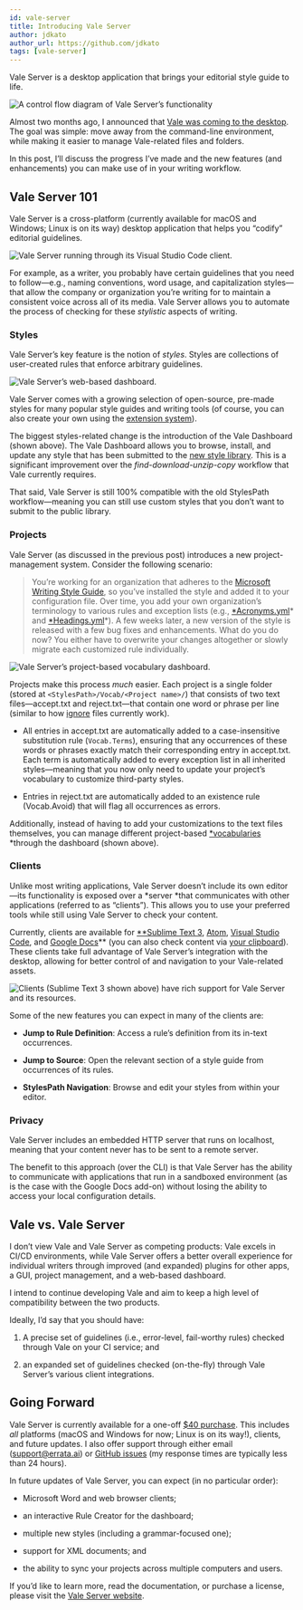 ```yaml
---
id: vale-server
title: Introducing Vale Server
author: jdkato
author_url: https://github.com/jdkato
tags: [vale-server]
---
```


Vale Server is a desktop application that brings your editorial style guide to life.

![A control flow diagram of Vale Server’s functionality](https://cdn-images-1.medium.com/max/2000/1*qBGyIDJlj9jY4osEhr3Q3A.png)

Almost two months ago, I announced that [Vale was coming to the desktop](https://medium.com/@jdkato/vale-comes-to-the-desktop-b813b24b66ba). The goal was simple: move away from the command-line environment, while making it easier to manage Vale-related files and folders.

In this post, I’ll discuss the progress I’ve made and the new features (and enhancements) you can make use of in your writing workflow.

## Vale Server 101

Vale Server is a cross-platform (currently available for macOS and Windows; Linux is on its way) desktop application that helps you “codify” editorial guidelines.

![Vale Server running through its Visual Studio Code client.](https://cdn-images-1.medium.com/max/3488/1*m4YPCAnNs3loML_Z2adEJQ.png)

For example, as a writer, you probably have certain guidelines that you need to follow—e.g., naming conventions, word usage, and capitalization styles—that allow the company or organization you’re writing for to maintain a consistent voice across all of its media. Vale Server allows you to automate the process of checking for these *stylistic* aspects of writing.

### Styles

Vale Server’s key feature is the notion of *styles*. Styles are collections of user-created rules that enforce arbitrary guidelines.

![Vale Server’s web-based dashboard.](https://cdn-images-1.medium.com/max/3756/1*bvhbRiZzI5PI9OF_rXY9IA.png)

Vale Server comes with a growing selection of open-source, pre-made styles for many popular style guides and writing tools (of course, you can also create your own using the [extension system](https://errata-ai.github.io/vale-server/docs/style)).

The biggest styles-related change is the introduction of the Vale Dashboard (shown above). The Vale Dashboard allows you to browse, install, and update any style that has been submitted to the [new style library](https://github.com/errata-ai/styles). This is a significant improvement over the *find-download-unzip-copy* workflow that Vale currently requires.

That said, Vale Server is still 100% compatible with the old StylesPath workflow—meaning you can still use custom styles that you don’t want to submit to the public library.

### Projects

Vale Server (as discussed in the previous post) introduces a new project-management system. Consider the following scenario:
> You’re working for an organization that adheres to the [Microsoft Writing Style Guide](https://github.com/errata-ai/Microsoft), so you’ve installed the style and added it to your configuration file.
> Over time, you add your own organization’s terminology to various rules and exception lists (e.g., [*Acronyms.yml](https://github.com/errata-ai/Microsoft/blob/master/Microsoft/Acronyms.yml)* and [*Headings.yml](https://github.com/errata-ai/Microsoft/blob/master/Microsoft/Headings.yml)*).
> A few weeks later, a new version of the style is released with a few bug fixes and enhancements. What do you do now? You either have to overwrite your changes altogether or slowly migrate each customized rule individually.

![Vale Server’s project-based vocabulary dashboard.](https://cdn-images-1.medium.com/max/3992/1*dHt8G3gB-4M_TT2xdsyn9w.png)

Projects make this process *much* easier. Each project is a single folder (stored at `<StylesPath>/Vocab/<Project name>/`) that consists of two text files—accept.txt and reject.txt—that contain one word or phrase per line (similar to how [ignore](https://errata-ai.github.io/vale/styles/#spelling) files currently work).

* All entries in accept.txt are automatically added to a case-insensitive substitution rule (`Vocab.Terms`), ensuring that any occurrences of these words or phrases exactly match their corresponding entry in accept.txt. Each term is automatically added to every exception list in all inherited styles—meaning that you now only need to update your project’s vocabulary to customize third-party styles.

* Entries in reject.txt are automatically added to an existence rule (Vocab.Avoid) that will flag all occurrences as errors.

Additionally, instead of having to add your customizations to the text files themselves, you can manage different project-based [*vocabularies](https://errata-ai.github.io/vale-server/docs/ui#vocabularies) *through the dashboard (shown above).

### Clients

Unlike most writing applications, Vale Server doesn’t include its own editor—its functionality is exposed over a *server *that communicates with other applications (referred to as “clients”). This allows you to use your preferred tools while still using Vale Server to check your content.

Currently, clients are available for [**Sublime Text 3](https://github.com/errata-ai/SubVale/blob/master/README.md), [Atom](https://github.com/errata-ai/vale-atom), [Visual Studio Code](https://github.com/errata-ai/vale-vscode), and [Google Docs](https://errata-ai.github.io/vale-server/docs/gdocs)** (you can also check content via [your clipboard](https://errata-ai.github.io/vale-server/docs/usage#step-4-using-the-clipboard)). These clients take full advantage of Vale Server’s integration with the desktop, allowing for better control of and navigation to your Vale-related assets.

![Clients (Sublime Text 3 shown above) have rich support for Vale Server and its resources.](https://cdn-images-1.medium.com/max/3500/1*Ca3t8c8d9i0aN_m60eueHQ.png)

Some of the new features you can expect in many of the clients are:

* **Jump to Rule Definition**: Access a rule’s definition from its in-text occurrences.

* **Jump to Source**: Open the relevant section of a style guide from occurrences of its rules.

* **StylesPath Navigation**: Browse and edit your styles from within your editor.

### Privacy

Vale Server includes an embedded HTTP server that runs on localhost, meaning that your content never has to be sent to a remote server.

The benefit to this approach (over the CLI) is that Vale Server has the ability to communicate with applications that run in a sandboxed environment (as is the case with the Google Docs add-on) without losing the ability to access your local configuration details.

## Vale vs. Vale Server

I don’t view Vale and Vale Server as competing products: Vale excels in CI/CD environments, while Vale Server offers a better overall experience for individual writers through improved (and expanded) plugins for other apps, a GUI, project management, and a web-based dashboard.

I intend to continue developing Vale and aim to keep a high level of compatibility between the two products.

Ideally, I’d say that you should have:

1. A precise set of guidelines (i.e., error-level, fail-worthy rules) checked through Vale on your CI service; and

1. an expanded set of guidelines checked (on-the-fly) through Vale Server’s various client integrations.

## Going Forward

Vale Server is currently available for a one-off [$40 purchase](https://errata.ai/vale-server/#puchase). This includes *all* platforms (macOS and Windows for now; Linux is on its way!), clients, and future updates. I also offer support through either email (support@errata.ai) or [GitHub issues](https://github.com/errata-ai/vale-server/issues) (my response times are typically less than 24 hours).

In future updates of Vale Server, you can expect (in no particular order):

* Microsoft Word and web browser clients;

* an interactive Rule Creator for the dashboard;

* multiple new styles (including a grammar-focused one);

* support for XML documents; and

* the ability to sync your projects across multiple computers and users.

If you’d like to learn more, read the documentation, or purchase a license, please visit the [Vale Server website](https://errata.ai/vale-server/).

